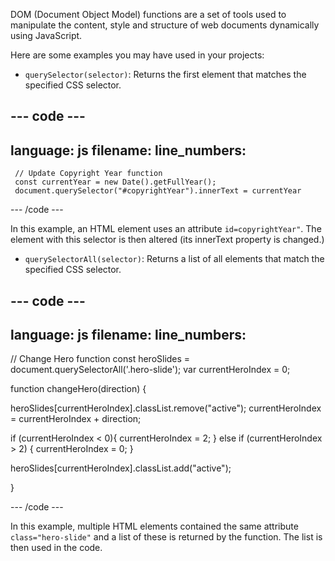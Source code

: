 DOM (Document Object Model) functions are a set of tools used to manipulate the content, style and structure of web documents dynamically using JavaScript.

Here are some examples you may have used in your projects:

- `querySelector(selector)`: Returns the first element that matches the specified CSS selector.

## --- code ---

language: js
filename:
line_numbers:
--------------------------------------------------

```
 // Update Copyright Year function 
 const currentYear = new Date().getFullYear();
 document.querySelector("#copyrightYear").innerText = currentYear
```

\--- /code ---

In this example, an HTML element uses an attribute `id=copyrightYear"`. The element with this selector is then altered (its innerText property is changed.)

- `querySelectorAll(selector)`: Returns a list of all elements that match the specified CSS selector.

## --- code ---

language: js
filename:
line_numbers:
--------------------------------------------------

// Change Hero function
const heroSlides = document.querySelectorAll('.hero-slide');
var currentHeroIndex = 0;

function changeHero(direction) {

heroSlides[currentHeroIndex].classList.remove("active");
currentHeroIndex = currentHeroIndex + direction;

if (currentHeroIndex < 0){
currentHeroIndex = 2;
} else if (currentHeroIndex > 2) {
currentHeroIndex = 0;
}

heroSlides[currentHeroIndex].classList.add("active");

}

\--- /code ---

In this example, multiple HTML elements contained the same attribute `class="hero-slide"` and a list of these is returned by the function. The list is then used in the code.
